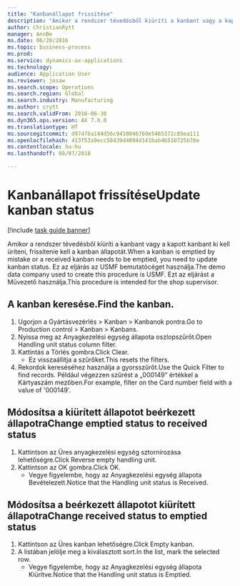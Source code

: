 ```yaml
--- 
title: "Kanbanállapot frissítése"
description: "Amikor a rendszer tévedésből kiüríti a kanbant vagy a kapott kanbant ki kell üríteni, frissítenie kell a kanban állapotát."
author: ChristianRytt
manager: AnnBe
ms.date: 06/20/2016
ms.topic: business-process
ms.prod: 
ms.service: dynamics-ax-applications
ms.technology: 
audience: Application User
ms.reviewer: josaw
ms.search.scope: Operations
ms.search.region: Global
ms.search.industry: Manufacturing
ms.author: crytt
ms.search.validFrom: 2016-06-30
ms.dyn365.ops.version: AX 7.0.0
ms.translationtype: HT
ms.sourcegitcommit: d9747ba144d56c9410846769e5465372c89ea111
ms.openlocfilehash: 413f53a9ecc58439d4094d141bab4b510725b76e
ms.contentlocale: hu-hu
ms.lasthandoff: 08/07/2018

---
```

# <a name="update-kanban-status"></a><span data-ttu-id="25978-103">Kanbanállapot frissítése</span><span class="sxs-lookup"><span data-stu-id="25978-103">Update kanban status</span></span>

[!include [task guide banner](../../includes/task-guide-banner.md)]

<span data-ttu-id="25978-104">Amikor a rendszer tévedésből kiüríti a kanbant vagy a kapott kanbant ki kell üríteni, frissítenie kell a kanban állapotát.</span><span class="sxs-lookup"><span data-stu-id="25978-104">When a kanban is emptied by mistake or a received kanban needs to be emptied, you need to update kanban status.</span></span> <span data-ttu-id="25978-105">Ez az eljárás az USMF bemutatócéget használja.</span><span class="sxs-lookup"><span data-stu-id="25978-105">The demo data company used to create this procedure is USMF.</span></span> <span data-ttu-id="25978-106">Ezt az eljárást a Művezető használja.</span><span class="sxs-lookup"><span data-stu-id="25978-106">This procedure is intended for the shop supervisor.</span></span>


## <a name="find-the-kanban"></a><span data-ttu-id="25978-107">A kanban keresése.</span><span class="sxs-lookup"><span data-stu-id="25978-107">Find the kanban.</span></span>
1. <span data-ttu-id="25978-108">Ugorjon a Gyártásvezérlés > Kanban > Kanbanok pontra.</span><span class="sxs-lookup"><span data-stu-id="25978-108">Go to Production control > Kanban > Kanbans.</span></span>
2. <span data-ttu-id="25978-109">Nyissa meg az Anyagkezelési egység állapota oszlopszűrőt.</span><span class="sxs-lookup"><span data-stu-id="25978-109">Open Handling unit status column filter.</span></span>
3. <span data-ttu-id="25978-110">Kattintás a Törlés gombra.</span><span class="sxs-lookup"><span data-stu-id="25978-110">Click Clear.</span></span>
    * <span data-ttu-id="25978-111">Ez visszaállítja a szűrőket.</span><span class="sxs-lookup"><span data-stu-id="25978-111">This resets the filters.</span></span>  
4. <span data-ttu-id="25978-112">Rekordok kereséséhez használja a gyorsszűrőt.</span><span class="sxs-lookup"><span data-stu-id="25978-112">Use the Quick Filter to find records.</span></span> <span data-ttu-id="25978-113">Például végezzen szűrést a „000149” értékkel a Kártyaszám mezőben.</span><span class="sxs-lookup"><span data-stu-id="25978-113">For example, filter on the Card number field with a value of '000149'.</span></span>

## <a name="change-emptied-status-to-received-status"></a><span data-ttu-id="25978-114">Módosítsa a kiürített állapotot beérkezett állapotra</span><span class="sxs-lookup"><span data-stu-id="25978-114">Change emptied status to received status</span></span>
1. <span data-ttu-id="25978-115">Kattintson az Üres anyagkezelési egység sztornírozása lehetőségre.</span><span class="sxs-lookup"><span data-stu-id="25978-115">Click Reverse empty handling unit.</span></span>
2. <span data-ttu-id="25978-116">Kattintson az OK gombra.</span><span class="sxs-lookup"><span data-stu-id="25978-116">Click OK.</span></span>
    * <span data-ttu-id="25978-117">Vegye figyelembe, hogy az Anyagkezelési egység állapota Bevételezett.</span><span class="sxs-lookup"><span data-stu-id="25978-117">Notice that the Handling unit status is Received.</span></span>  

## <a name="change-received-status-to-emptied-status"></a><span data-ttu-id="25978-118">Módosítsa a beérkezett állapotot kiürített állapotra</span><span class="sxs-lookup"><span data-stu-id="25978-118">Change received status to emptied status</span></span>
1. <span data-ttu-id="25978-119">Kattintson az Üres kanban lehetőségre.</span><span class="sxs-lookup"><span data-stu-id="25978-119">Click Empty kanban.</span></span>
2. <span data-ttu-id="25978-120">A listában jelölje meg a kiválasztott sort.</span><span class="sxs-lookup"><span data-stu-id="25978-120">In the list, mark the selected row.</span></span>
    * <span data-ttu-id="25978-121">Vegye figyelembe, hogy az Anyagkezelési egység állapota Kiürítve.</span><span class="sxs-lookup"><span data-stu-id="25978-121">Notice that the Handling unit status is Emptied.</span></span>  


